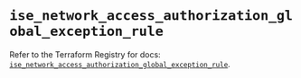 # `ise_network_access_authorization_global_exception_rule`

Refer to the Terraform Registry for docs: [`ise_network_access_authorization_global_exception_rule`](https://registry.terraform.io/providers/ciscodevnet/ise/0.2.11/docs/resources/network_access_authorization_global_exception_rule).
